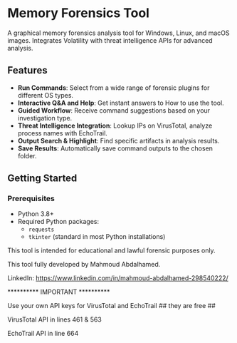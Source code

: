# Memory Forensics Tool

A graphical memory forensics analysis tool for Windows, Linux, and macOS images. Integrates Volatility with threat intelligence APIs for advanced analysis.

## Features

- **Run Commands**: Select from a wide range of forensic plugins for different OS types.
- **Interactive Q&A and Help**: Get instant answers to How to use the tool.
- **Guided Workflow**: Receive command suggestions based on your investigation type.
- **Threat Intelligence Integration**: Lookup IPs on VirusTotal, analyze process names with EchoTrail.
- **Output Search & Highlight**: Find specific artifacts in analysis results.
- **Save Results**: Automatically save command outputs to the chosen folder.

## Getting Started

### Prerequisites

- Python 3.8+
- Required Python packages:
  - `requests`
  - `tkinter` (standard in most Python installations)


This tool is intended for educational and lawful forensic purposes only.


This tool fully developed by Mahmoud Abdalhamed.

LinkedIn: 
https://www.linkedin.com/in/mahmoud-abdalhamed-298540222/


********** IMPORTANT **********

Use your own API keys for VirusTotal and EchoTrail   ## they are free ##


VirusTotal API in lines 461 & 563 

EchoTrail API in line 664

